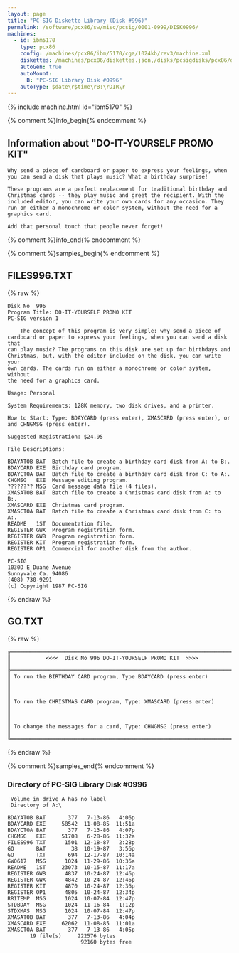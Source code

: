 ```yaml
---
layout: page
title: "PC-SIG Diskette Library (Disk #996)"
permalink: /software/pcx86/sw/misc/pcsig/0001-0999/DISK0996/
machines:
  - id: ibm5170
    type: pcx86
    config: /machines/pcx86/ibm/5170/cga/1024kb/rev3/machine.xml
    diskettes: /machines/pcx86/diskettes.json,/disks/pcsigdisks/pcx86/diskettes.json
    autoGen: true
    autoMount:
      B: "PC-SIG Library Disk #0996"
    autoType: $date\r$time\rB:\rDIR\r
---
```


{% include machine.html id="ibm5170" %}

{% comment %}info_begin{% endcomment %}

## Information about "DO-IT-YOURSELF PROMO KIT"

    Why send a piece of cardboard or paper to express your feelings, when
    you can send a disk that plays music? What a birthday surprise!
    
    These programs are a perfect replacement for traditional birthday and
    Christmas cards -- they play music and greet the recipient. With the
    included editor, you can write your own cards for any occasion. They
    run on either a monochrome or color system, without the need for a
    graphics card.
    
    Add that personal touch that people never forget!
{% comment %}info_end{% endcomment %}

{% comment %}samples_begin{% endcomment %}

## FILES996.TXT

{% raw %}
```
Disk No  996
Program Title: DO-IT-YOURSELF PROMO KIT
PC-SIG version 1
 
    The concept of this program is very simple: why send a piece of
cardboard or paper to express your feelings, when you can send a disk that
can play music? The programs on this disk are set up for birthdays and
Christmas, but, with the editor included on the disk, you can write your
own cards. The cards run on either a monochrome or color system, without
the need for a graphics card.
 
Usage: Personal
 
System Requirements: 128K memory, two disk drives, and a printer.
 
How to Start: Type: BDAYCARD (press enter), XMASCARD (press enter), or
and CHNGMSG (press enter).
 
Suggested Registration: $24.95
 
File Descriptions:
 
BDAYATOB BAT  Batch file to create a birthday card disk from A: to B:.
BDAYCARD EXE  Birthday card program.
BDAYCTOA BAT  Batch file to create a birthday card disk from C: to A:.
CHGMSG   EXE  Message editing program.
???????? MSG  Card message data file (4 files).
XMASATOB BAT  Batch file to create a Christmas card disk from A: to B:.
XMASCARD EXE  Christmas card program.
XMASCTOA BAT  Batch file to create a Christmas card disk from C: to A:.
README   1ST  Documentation file.
REGISTER GWX  Program registration form.
REGISTER GWB  Program registration form.
REGISTER KIT  Program registration form.
REGISTER OP1  Commercial for another disk from the author.
 
PC-SIG
1030D E Duane Avenue
Sunnyvale Ca. 94086
(408) 730-9291
(c) Copyright 1987 PC-SIG
```
{% endraw %}

## GO.TXT

{% raw %}
```
╔═════════════════════════════════════════════════════════════════════════╗
║           <<<<  Disk No 996 DO-IT-YOURSELF PROMO KIT  >>>>              ║
╠═════════════════════════════════════════════════════════════════════════╣
║ To run the BIRTHDAY CARD program, Type BDAYCARD (press enter)           ║
║                                                                         ║
║ To run the CHRISTMAS CARD program, Type: XMASCARD (press enter)         ║
║                                                                         ║
║ To change the messages for a card, Type: CHNGMSG (press enter)          ║
╚═════════════════════════════════════════════════════════════════════════╝
```
{% endraw %}

{% comment %}samples_end{% endcomment %}

### Directory of PC-SIG Library Disk #0996

     Volume in drive A has no label
     Directory of A:\

    BDAYATOB BAT       377   7-13-86   4:06p
    BDAYCARD EXE     58542  11-08-85  11:51a
    BDAYCTOA BAT       377   7-13-86   4:07p
    CHGMSG   EXE     51708   6-28-86  11:32a
    FILES996 TXT      1501  12-18-87   2:28p
    GO       BAT        38  10-19-87   3:56p
    GO       TXT       694  12-17-87  10:14a
    GW0617   MSG      1024  11-29-86  10:36a
    README   1ST     23073  10-15-87  11:17a
    REGISTER GWB      4837  10-24-87  12:46p
    REGISTER GWX      4842  10-24-87  12:46p
    REGISTER KIT      4870  10-24-87  12:36p
    REGISTER OP1      4805  10-24-87  12:34p
    RRITEMP  MSG      1024  10-07-84  12:47p
    STDBDAY  MSG      1024  11-16-84   1:12p
    STDXMAS  MSG      1024  10-07-84  12:47p
    XMASATOB BAT       377   7-13-86   4:04p
    XMASCARD EXE     62062  11-08-85  11:01a
    XMASCTOA BAT       377   7-13-86   4:05p
           19 file(s)     222576 bytes
                           92160 bytes free
